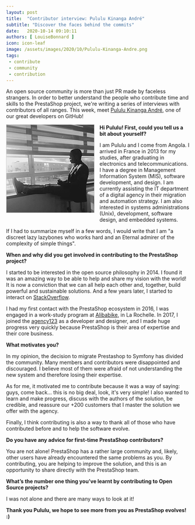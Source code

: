 ```yaml
---
layout: post
title:  "Contributor interview: Pululu Kinanga André"
subtitle: "Discover the faces behind the commits"
date:   2020-10-14 09:10:11
authors: [ LouiseBonnard ]
icon: icon-leaf
image: /assets/images/2020/10/Pululu-Kinanga-Andre.png
tags:
 - contribute
 - community
 - contribution
---
```


An open source community is more than just PR made by faceless strangers. In order to better understand the people who contribute time and skills to the PrestaShop project, we're writing a series of interviews with contributors of all ranges. This week, meet [Pululu Kinanga André](https://github.com/PululuK), one of our great developers on GitHub!


<img style="border: 1px solid #CCC; float: left; margin: 0 1em 1em 0;" width="240" height="240" src="/assets/images/2020/10/Pululu-Kinanga-Andre.png">


**Hi Pululu! First, could you tell us a bit about yourself?**

I am Pululu and I come from Angola. I arrived in France in 2013 for my studies, after graduating in electronics and telecommunications. I have a degree in Management Information System (MIS), software development, and design. I am currently assisting the IT department of a digital agency in their migration and automation strategy. I am also interested in systems administrations (Unix), development, software design, and embedded systems.

If I had to summarize myself in a few words, I would write that I am "a discreet lazy lazybones who works hard and an Eternal admirer of the complexity of simple things".


**When and why did you get involved in contributing to the PrestaShop project?**

I started to be interested in the open source philosophy in 2014. I found it was an amazing way to be able to help and share my vision with the world! It is now a conviction that we can all help each other and, together, build powerful and sustainable solutions. And a few years later, I started to interact on [StackOverflow](https://pt.stackoverflow.com/users/46506/pululuk?tab=answers).

I had my first contact with the PrestaShop ecosystem in 2016, I was engaged in a work-study program at [Alibabike](https://www.alibabike.com), in La Rochelle. In 2017, I joined the [agency123](https://www.lagence123.com) as a developer and designer, and I made huge progress very quickly because PrestaShop is their area of expertise and their core business.


**What motivates you?**

In my opinion, the decision to migrate Prestashop to Symfony has divided the community. Many members and contributors were disappointed and discouraged. I believe most of them were afraid of not understanding the new system and therefore losing their expertise.

As for me, it motivated me to contribute because it was a way of saying: guys, come back... this is no big deal, look, it's very simple! I also wanted to learn and make progress, discuss with the authors of the solution, be credible, and reassure our +200 customers that I master the solution we offer with the agency.

Finally, I think contributing is also a way to thank all of those who have contributed before and to help the software evolve.


**Do you have any advice for first-time PrestaShop contributors?**

You are not alone! PrestaShop has a rather large community and, likely, other users have already encountered the same problems as you. By contributing, you are helping to improve the solution, and this is an opportunity to share directly with the PrestaShop team.


**What’s the number one thing you’ve learnt by contributing to Open Source projects?**

I was not alone and there are many ways to look at it!

**Thank you Pululu, we hope to see more from you as PrestaShop evolves! :)**

